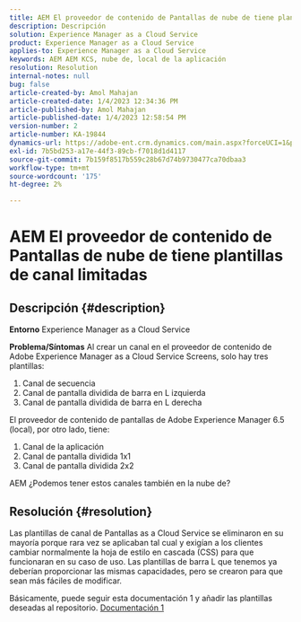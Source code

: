 ```yaml
---
title: AEM El proveedor de contenido de Pantallas de nube de tiene plantillas de canal limitadas
description: Descripción
solution: Experience Manager as a Cloud Service
product: Experience Manager as a Cloud Service
applies-to: Experience Manager as a Cloud Service
keywords: AEM AEM KCS, nube de, local de la aplicación
resolution: Resolution
internal-notes: null
bug: false
article-created-by: Amol Mahajan
article-created-date: 1/4/2023 12:34:36 PM
article-published-by: Amol Mahajan
article-published-date: 1/4/2023 12:58:54 PM
version-number: 2
article-number: KA-19844
dynamics-url: https://adobe-ent.crm.dynamics.com/main.aspx?forceUCI=1&pagetype=entityrecord&etn=knowledgearticle&id=2c06cc21-2c8c-ed11-81ad-6045bd0061cb
exl-id: 7b5bd253-a17e-44f3-89cb-f7018d1d4117
source-git-commit: 7b159f8517b559c28b67d74b9730477ca70dbaa3
workflow-type: tm+mt
source-wordcount: '175'
ht-degree: 2%

---
```


# AEM El proveedor de contenido de Pantallas de nube de tiene plantillas de canal limitadas

## Descripción {#description}

<b>Entorno</b>
Experience Manager as a Cloud Service


<b>Problema/Síntomas</b>
Al crear un canal en el proveedor de contenido de Adobe Experience Manager as a Cloud Service Screens, solo hay tres plantillas:

1. Canal de secuencia
2. Canal de pantalla dividida de barra en L izquierda
3. Canal de pantalla dividida de barra en L derecha




El proveedor de contenido de pantallas de Adobe Experience Manager 6.5 (local), por otro lado, tiene:

1. Canal de la aplicación
2. Canal de pantalla dividida 1x1
3. Canal de pantalla dividida 2x2


AEM ¿Podemos tener estos canales también en la nube de?


## Resolución {#resolution}


Las plantillas de canal de Pantallas as a Cloud Service se eliminaron en su mayoría porque rara vez se aplicaban tal cual y exigían a los clientes cambiar normalmente la hoja de estilo en cascada (CSS) para que funcionaran en su caso de uso.
Las plantillas de barra L que tenemos ya deberían proporcionar las mismas capacidades, pero se crearon para que sean más fáciles de modificar.

Básicamente, puede seguir esta documentación 1 y añadir las plantillas deseadas al repositorio.
[Documentación 1](https://experienceleague.adobe.com/docs/experience-manager-screens/user-guide/developing/creating-custom-templates-multizone-layouts.html?lang=en)
